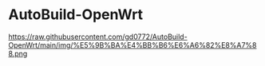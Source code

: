 # AutoBuild-OpenWrt
https://raw.githubusercontent.com/gd0772/AutoBuild-OpenWrt/main/img/%E5%9B%BA%E4%BB%B6%E6%A6%82%E8%A7%88.png
